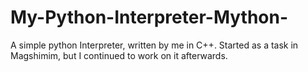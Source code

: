# My-Python-Interpreter-Mython-
A simple python Interpreter, written by me in C++. Started as a task in Magshimim, but I continued to work on it afterwards.
